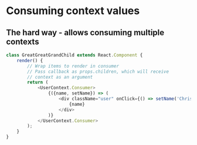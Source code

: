 # Consuming context values

## The hard way - allows consuming multiple contexts

```js
class GreatGreatGrandChild extends React.Component {
    render() {
        // Wrap items to render in consumer
        // Pass callback as props.children, which will receive
        // context as an argument
        return (
            <UserContext.Consumer>
                {({name, setName}) => (
                    <div className="user" onClick={() => setName('Chris')}>
                        {name}
                    </div>
                )}
            </UserContext.Consumer>
        );
    }
}
```
